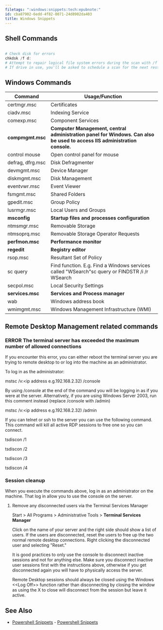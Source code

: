 ```yaml
---
filetags: ":windows:snippets:tech:epubnote:"
id: cba87902-6edd-4f82-8071-24d8902da403
title: Windows Snippets
---
```


## Shell Commands

``` powershell

# Check disk for errors
chkdsk /f d:
# Attempt to repair logical file system errors during the scan with /f switch.
# If drive in use, you'll be asked to schedule a scan for the next restart

```

## Windows Commands

| **Command**      | **Usage/Function**                                                                                                        |
|------------------|---------------------------------------------------------------------------------------------------------------------------|
| certmgr.msc      | Certificates                                                                                                              |
| ciadv.msc        | Indexing Service                                                                                                          |
| comexp.msc       | Component Services                                                                                                        |
| **compmgmt.msc** | **Computer Management, central administration panel for Windows. Can also be used to access IIS administration console.** |
| control mouse    | Open control panel for mouse                                                                                              |
| defrag, dfrg.msc | Disk Defragmenter                                                                                                         |
| devmgmt.msc      | Device Manager                                                                                                            |
| diskmgmt.msc     | Disk Management                                                                                                           |
| eventvwr.msc     | Event Viewer                                                                                                              |
| fsmgmt.msc       | Shared Folders                                                                                                            |
| gpedit.msc       | Group Policy                                                                                                              |
| lusrmgr.msc      | Local Users and Groups                                                                                                    |
| **msconfig**     | **Startup files and processes configuration**                                                                             |
| ntmsmgr.msc      | Removable Storage                                                                                                         |
| ntmsoprq.msc     | Removable Storage Operator Requests                                                                                       |
| **perfmon.msc**  | **Performance monitor**                                                                                                   |
| **regedit**      | **Registry editor**                                                                                                       |
| rsop.msc         | Resultant Set of Policy                                                                                                   |
| sc query         | Find function. E.g. Find a Windows services called "WSearch"sc query or FINDSTR /i /r WSearch                             |
| secpol.msc       | Local Security Settings                                                                                                   |
| **services.msc** | **Services and Process manager**                                                                                          |
| wab              | Windows address book                                                                                                      |
| wmimgmt.msc      | Windows Management Infrastructure (WMI)                                                                                   |

## Remote Desktop Management related commands

### ERROR The terminal server has exceeded the maximum number of allowed connections

If you encounter this error, you can either reboot the terminal server
you are trying to remote desktop to or log into the machine as an
administrator.

To log in as the administrator:

mstsc /v:\<ip address e.g.192.168.2.32) /console

By using /console at the end of the command you will be logging in as if
you were at the server. Alternatively, if you are using Windows Server
2003, run this comment instead (replace /console with /admin)

mstsc /v:\<ip address e.g.192.168.2.32) /admin

If you can telnet or ssh to the server you can use the following
command. This command will kill all active RDP sessions to free one so
you can connect.

tsdiscon /1

tsdiscon /2

tsdiscon /3

tsdiscon /4

### Session cleanup

When you execute the commands above, log in as an administrator on the
machine. That log in allow you to use the console on the server.

1.  Remove any disconnected users via the Terminal Services Manager

    Start \> All Programs \> Administrative Tools \> **Terminal Services
    Manager**

    Click on the name of your server and the right side should show a
    list of users. If the users are disconnected, reset the users to
    free up the two normal remote desktop connections. Right clicking
    the disconnected user and selecting "Reset."

    It is good practices to only use the console to disconnect inactive
    sessions and not for anything else. Make sure you disconnect
    inactive user sessions first with the instructions above, otherwise
    if you get disconnected again you will have to physically access the
    server.

    Remote Desktop sessions should always be closed using the Windows
    \<\<Log Off\>\> function rather than disconnecting by closing the
    window as using the X to close will disconnect from the session but
    leave it active.

## See Also

- [Powershell Snippets](../005-computer-snippets-powershell) -
  [Powershell Snippets](id:803df536-bf76-4fef-8bc6-775cf2e7dec6)
